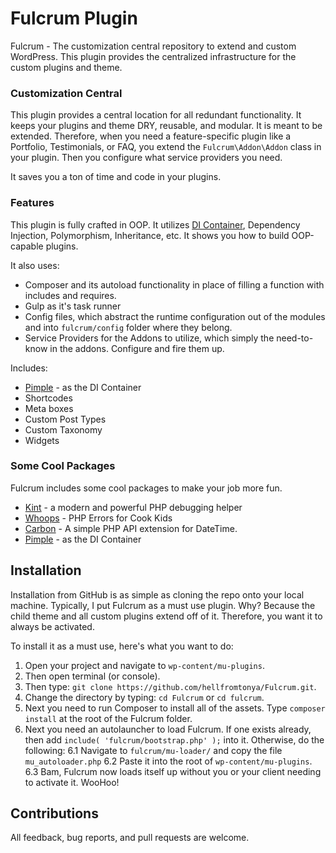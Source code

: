 # Fulcrum Plugin

Fulcrum - The customization central repository to extend and custom WordPress. This plugin provides the centralized infrastructure for the custom plugins and theme.

### Customization Central
This plugin provides a central location for all redundant functionality.  It keeps your plugins and theme DRY, reusable, and modular.  It is meant to be extended.  Therefore, when you need a feature-specific plugin like a Portfolio, Testimonials, or FAQ, you extend the `Fulcrum\Addon\Addon` class in your plugin.  Then you configure what service providers you need.

It saves you a ton of time and code in your plugins.

### Features
This plugin is fully crafted in OOP.  It utilizes [DI Container](http://pimple.sensiolabs.org/), Dependency Injection, Polymorphism, Inheritance, etc.  It shows you how to build OOP-capable plugins.

It also uses:
* Composer and its autoload functionality in place of filling a function with includes and requires.
* Gulp as it's task runner
* Config files, which abstract the runtime configuration out of the modules and into `fulcrum/config` folder where they belong.
* Service Providers for the Addons to utilize, which simply the need-to-know in the addons.  Configure and fire them up.
 
Includes:
* [Pimple](http://pimple.sensiolabs.org/) - as the DI Container
* Shortcodes     
* Meta boxes     
* Custom Post Types  
* Custom Taxonomy    
* Widgets

### Some Cool Packages
Fulcrum includes some cool packages to make your job more fun.
* [Kint](http://raveren.github.io/kint/) - a modern and powerful PHP debugging helper
* [Whoops](http://filp.github.io/whoops/) - PHP Errors for Cook Kids
* [Carbon](http://carbon.nesbot.com/) - A simple PHP API extension for DateTime.
* [Pimple](http://pimple.sensiolabs.org/) - as the DI Container

## Installation

Installation from GitHub is as simple as cloning the repo onto your local machine.  Typically, I put Fulcrum as a must use plugin.  Why? Because the child theme and all custom plugins extend off of it.  Therefore, you want it to always be activated.

To install it as a must use, here's what you want to do:

1. Open your project and navigate to `wp-content/mu-plugins`.
2. Then open terminal (or console).
3. Then type: `git clone https://github.com/hellfromtonya/Fulcrum.git`.
4. Change the directory by typing: `cd Fulcrum` or `cd fulcrum`.
5. Next you need to run Composer to install all of the assets. Type `composer install` at the root of the Fulcrum folder.
6. Next you need an autolauncher to load Fulcrum.  If one exists already, then add `include( 'fulcrum/bootstrap.php' );` into it.  Otherwise, do the following:
6.1 Navigate to `fulcrum/mu-loader/` and copy the file `mu_autoloader.php`
6.2 Paste it into the root of `wp-content/mu-plugins`.
6.3 Bam, Fulcrum now loads itself up without you or your client needing to activate it.  WooHoo!

## Contributions

All feedback, bug reports, and pull requests are welcome.